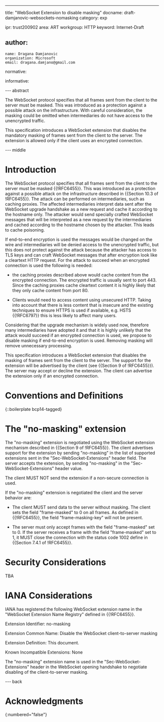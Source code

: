---
title: "WebSocket Extension to disable masking"
docname: draft-damjanovic-websockets-nomasking
category: exp

ipr: trust200902
area: ART
workgroup: HTTP
keyword: Internet-Draft

author:
 -
    name: Dragana Damjanovic
    organization: Microsoft
    email: dragana.damjano@gmail.com

normative:

informative:


--- abstract

The WebSocket protocol specifies that all frames sent from the client to the
server must be masked. This was introduced as a protection against a possible
attack on the infrastructure. With careful consideration, the masking could be
omitted when intermediaries do not have access to the unencrypted traffic.

This specification introduces a WebSocket extension that disables the mandatory
masking of frames sent from the client to the server. The extension is allowed
only if the client uses an encrypted connection.

--- middle

# Introduction

The WebSocket protocol specifies that all frames sent from the client to the
server must be masked {{!RFC6455}}. This was introduced as a protection
against a possible attack on the infrastructure described in {{Section 10.3
of !RFC6455}}. The attack can be performed on intermediaries, such as caching
proxies. The affected intermediaries interpret data sent after the WebSocket
upgrade handshake as a new request and cache it according to the hostname
only. The attacker would send specially crafted WebSocket messages that will
be interpreted as a new request by the intermediaries and cached according to
the hostname chosen by the attacker. This leads to cache poisoning.

If end-to-end encryption is used the messages would be changed on the wire and
intermediaries will be denied access to the unencrypted traffic, but this does
not protect against the attack because the attacker has access to TLS keys and
can craft WebSocket messages that after encryption look like a cleartext HTTP
request. For the attack to succeed when an encrypted connection is used the
following is needed:

* the caching proxies described above would cache content from the encrypted
connection. The encrypted traffic is usually sent to port 443. Since the
caching proxies cache cleartext content it is highly likely that they only
cache content from port 80.

* Clients would need to access content using unsecured HTTP. Taking into
account that there is less content that is insecure and the existing
techniques to ensure HTTPS is used if available, e.g. HSTS {{!RFC6797}} this
is less likely to affect many users.

Considering that the upgrade mechanism is widely used now, therefore many
intermediaries have adopted it and that it is highly unlikely that the attack
would succeed if an encrypted connection is used, we propose to disable
masking if end-to-end encryption is used. Removing masking will remove
unnecessary processing.

This specification introduces a WebSocket extension that disables the masking
of frames sent from the client to the server. The support for the extension
will be advertised by the client (see {{Section 9 of !RFC6455}}). The server
may accept or decline the extension. The client can advertise the extension
only if an encrypted connection.


# Conventions and Definitions

{::boilerplate bcp14-tagged}

# The "no-masking" extension

The "no-masking" extension is negotiated using the WebSocket extension
mechanism described in {{Section 9 of !RFC6455}}. The client advertises support
for the extension by sending "no-masking" in the list of supported extensions
sent in the "Sec-WebSocket-Extensions" header field. The server accepts the
extension, by sending "no-masking" in the "Sec-WebSocket-Extensions" header
value.

The client MUST NOT send the extension if a non-secure connection is used.

If the "no-masking" extension is negotiated the client and the server behavior
are:

* The client MUST send data to the server without masking. The client sets the
field "frame-masked" to 0 on all frames. As defined in {{!RFC6455}}, the field
"frame-masking-key" will not be present.

* The server must only accept frames with the field "frame-masked" set to 0.
If the server receives a frame with the field "frame-masked" set to 1, it MUST
close the connection with the status code 1002 define in {{Section 7.4.1 of
!RFC6455}}.

# Security Considerations

TBA

# IANA Considerations

IANA has registered the following WebSocket extension name in the "WebSocket
Extension Name Registry" defined in {{!RFC6455}}.

Extension Identifier: no-masking

Extension Common Name: Disable the WebSocket client-to-server masking

Extension Definition: This document.

Known Incompatible Extensions: None

The "no-masking" extension name is used in the "Sec-WebSocket-Extensions"
header in the WebSocket opening handshake to negotiate disabling of the
client-to-server masking.

--- back

# Acknowledgments
{:numbered="false"}

